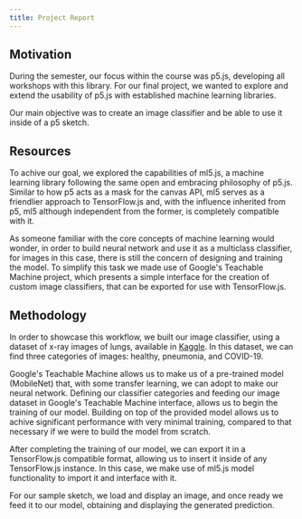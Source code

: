 ```yaml
---
title: Project Report
---
```


## Motivation
During the semester, our focus within the course was p5.js, developing all workshops with this library.
For our final project, we wanted to explore and extend the usability of p5.js with established machine learning libraries.

Our main objective was to create an image classifier and be able to use it inside of a p5 sketch.

## Resources
To achive our goal, we explored the capabilities of ml5.js, a machine learning library following the same open and embracing philosophy of p5.js.
Similar to how p5 acts as a mask for the canvas API, ml5 serves as a friendlier approach to TensorFlow.js and,
with the influence inherited from p5, ml5 although independent from the former, is completely compatible with it.

As someone familiar with the core concepts of machine learning would wonder,
in order to build neural network and use it as a multiclass classifier, for images in this case,
there is still the concern of designing and training the model.
To simplify this task we made use of Google's Teachable Machine project, which presents a simple interface
for the creation of custom image classifiers, that can be exported for use with TensorFlow.js.

## Methodology
In order to showcase this workflow, we built our image classifier, using a dataset of x-ray images of lungs, available in [Kaggle](https://www.kaggle.com/pranavraikokte/covid19-image-dataset).
In this dataset, we can find three categories of images: healthy, pneumonia, and COVID-19.

Google's Teachable Machine allows us to make us of a pre-trained model (MobileNet) that, with some transfer learning,
we can adopt to make our neural network.
Defining our classifier categories and feeding our image dataset in Google's Teachable Machine interface, allows us to begin the training of our model. Building on top of the provided model allows us to achive significant performance with very minimal training,
compared to that necessary if we were to build the model from scratch.

After completing the training of our model, we can export it in a TensorFlow.js compatible format, allowing us to insert it inside of any TensorFlow.js instance.
In this case, we make use of ml5.js model functionality to import it and interface with it.

For our sample sketch, we load and display an image, and once ready we feed it to our model, obtaining and displaying the generated prediction.

